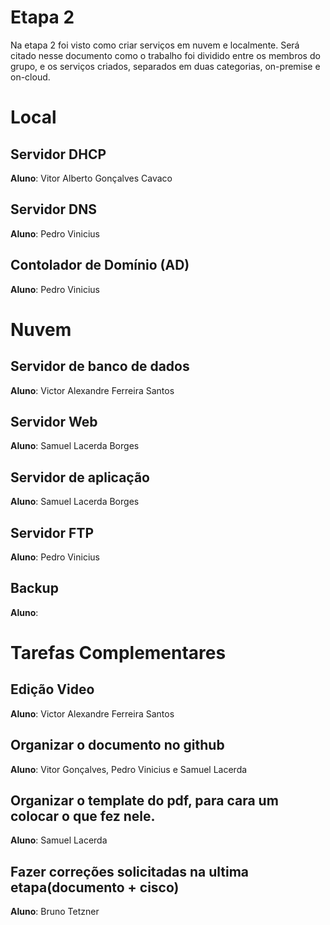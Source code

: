 # Etapa 2 

Na etapa 2 foi visto como criar serviços em nuvem e localmente. Será citado nesse documento como o trabalho foi dividido entre os membros do grupo, e os serviços criados, separados em duas categorias, on-premise e on-cloud.

# Local 

## Servidor DHCP 
**Aluno**: Vitor Alberto Gonçalves Cavaco <br> 

## Servidor DNS
**Aluno**: Pedro Vinicius<br>

## Contolador de Domínio (AD)
**Aluno**: Pedro Vinicius<br>

# Nuvem 

## Servidor de banco de dados
**Aluno**: Victor Alexandre Ferreira Santos<br> 

## Servidor Web
**Aluno**: Samuel Lacerda Borges<br> 

## Servidor de aplicação
**Aluno**: Samuel Lacerda Borges<br> 

## Servidor FTP
**Aluno**: Pedro Vinicius<br>

## Backup
**Aluno**: <br> 

# Tarefas Complementares

## Edição Video
**Aluno**: Victor Alexandre Ferreira Santos<br>

## Organizar o documento no github
**Aluno**: Vitor Gonçalves, Pedro Vinicius e Samuel Lacerda<br>

## Organizar o template do pdf, para cara um colocar o que fez nele.
**Aluno**: Samuel Lacerda<br>

## Fazer correções solicitadas na ultima etapa(documento + cisco)
**Aluno**: Bruno Tetzner<br>
